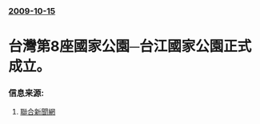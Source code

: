 ### [2009-10-15](/news/2009/10/15/index.md)

##### 
#  台灣第8座國家公園─台江國家公園正式成立。




### 信息来源:

1. [聯合新聞網](http://udn.com/NEWS/DOMESTIC/BREAKINGNEWS3/5194361.shtml)
